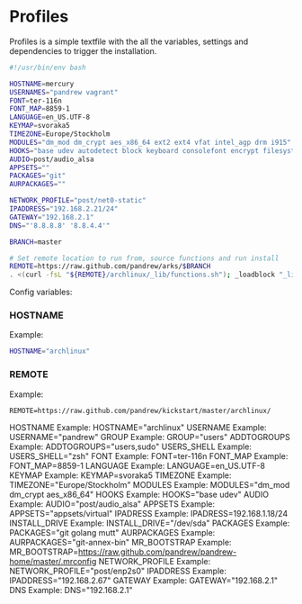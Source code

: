 

# Profiles

Profiles is a simple textfile with the all the variables, settings and dependencies to trigger the installation.

```sh
#!/usr/bin/env bash

HOSTNAME=mercury
USERNAMES="pandrew vagrant"
FONT=ter-116n
FONT_MAP=8859-1
LANGUAGE=en_US.UTF-8
KEYMAP=svoraka5
TIMEZONE=Europe/Stockholm
MODULES="dm_mod dm_crypt aes_x86_64 ext2 ext4 vfat intel_agp drm i915"
HOOKS="base udev autodetect block keyboard consolefont encrypt filesystems fsck shutdown"
AUDIO=post/audio_alsa
APPSETS=""
PACKAGES="git"
AURPACKAGES=""

NETWORK_PROFILE="post/net0-static"
IPADDRESS="192.168.2.21/24"
GATEWAY="192.168.2.1"
DNS="'8.8.8.8' '8.8.4.4'"

BRANCH=master

# Set remote location to run from, source functions and run install
REMOTE=https://raw.github.com/pandrew/arks/$BRANCH
. <(curl -fsL "${REMOTE}/archlinux/_lib/functions.sh"); _loadblock "_lib/install"
```

Config variables:
### HOSTNAME
Example:
```sh 
HOSTNAME="archlinux"
```
### REMOTE
Example: 
``` 
REMOTE=https://raw.github.com/pandrew/kickstart/master/archlinux/
```

HOSTNAME		Example: HOSTNAME="archlinux"
USERNAME		Example: USERNAME="pandrew"
GROUP		    Example: GROUP="users"
ADDTOGROUPS		Example: ADDTOGROUPS="users,sudo"
USERS_SHELL		Example: USERS_SHELL="zsh"
FONT		    Example: FONT=ter-116n
FONT_MAP		Example: FONT_MAP=8859-1
LANGUAGE		Example: LANGUAGE=en_US.UTF-8
KEYMAP		    Example: KEYMAP=svoraka5
TIMEZONE		Example: TIMEZONE="Europe/Stockholm"
MODULES		    Example: MODULES="dm_mod dm_crypt aes_x86_64"
HOOKS		    Example: HOOKS="base udev"
AUDIO		    Example: AUDIO="post/audio_alsa"
APPSETS		    Example: APPSETS="appsets/virtual"
IPADRESS		Example: IPADRESS=192.168.1.18/24
INSTALL_DRIVE	Example: INSTALL_DRIVE="/dev/sda"
PACKAGES		Example: PACKAGES="git golang mutt"
AURPACKAGES		Example: AURPACKAGES="git-annex-bin"
MR_BOOTSTRAP    Example: MR_BOOTSTRAP=https://raw.github.com/pandrew/pandrew-home/master/.mrconfig
NETWORK_PROFILE Example: NETWORK_PROFILE="post/enp2s0"
IPADDRESS       Example: IPADDRESS="192.168.2.67"
GATEWAY         Example: GATEWAY="192.168.2.1"
DNS             Example: DNS="192.168.2.1"

